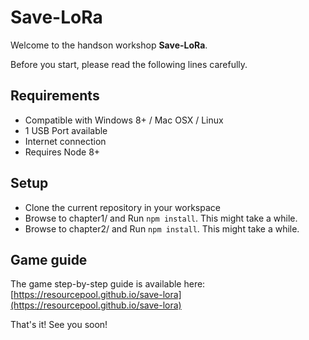 # Save-LoRa

Welcome to the handson workshop **Save-LoRa**.

Before you start, please read the following lines carefully.

## Requirements
 * Compatible with Windows 8+ / Mac OSX / Linux
 * 1 USB Port available
 * Internet connection
 * Requires Node 8+

## Setup
 * Clone the current repository in your workspace
 * Browse to chapter1/ and Run `npm install`. This might take a while.
 * Browse to chapter2/ and Run `npm install`. This might take a while.

## Game guide

The game step-by-step guide is available here: [https://resourcepool.github.io/save-lora](https://resourcepool.github.io/save-lora)

That's it! See you soon!
